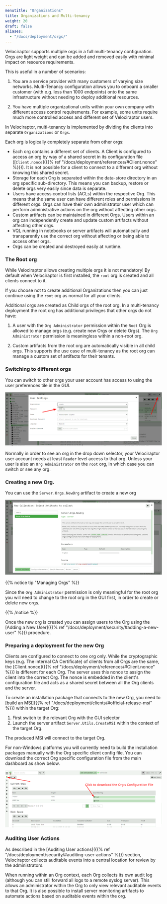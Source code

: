 ```yaml
---
menutitle: "Organizations"
title: Organizations and Multi-tenancy
weight: 20
draft: false
aliases:
  - "/docs/deployment/orgs/"
---
```


Velociraptor supports multiple orgs in a full multi-tenancy
configuration. Orgs are light weight and can be added and removed
easily with minimal impact on resource requirements.

This is useful in a number of scenarios:

1. You are a service provider with many customers of varying size
   networks. Multi-Tenancy configuration allows you to onboard a
   smaller customer (with e.g. less than 1000 endpoints) onto the same
   infrastructure without needing to deploy additional resources.

2. You have multiple organizational units within your own company with
   different access control requirements. For example, some units
   require much more controlled access and different set of
   Velociraptor users.

In Velociraptor, multi-tenancy is implemented by dividing the clients into separate `Organizations` or `Orgs`.

Each org is logically completely separate from other orgs:

* Each org contains a different set of clients. A Client is configured
  to access an org by way of a shared secret in its configuration file
  ([`Client.nonce`]({{% ref "/docs/deployment/references/#Client.nonce"
  %}})). It is not possible for a client to connect to a different org
  without knowing this shared secret.
* Storage for each Org is separated within the data-store directory in
  an org specific sub-directory. This means you can backup, restore or
  delete orgs very easily since data is separate.
* Users have access control lists (ACLs) within the respective
  Org. This means that the same user can have different roles and
  permissions in different orgs. Orgs can have their own administrator
  user which can perform administrative actions on the org without
  affecting other orgs.
* Custom artifacts can be maintained in different Orgs. Users within
  an org can independently create and update custom artifacts without
  affecting other orgs.
* VQL running in notebooks or server artifacts will automatically and
  transparently use the correct org without affecting or being able to
  access other orgs.
* Orgs can be created and destroyed easily at runtime.

### The Root org

While Velociraptor allows creating multiple orgs it is not mandatory!
By default when Velociraptor is first installed, the `root` org is
created and all clients connect to it.

If you choose not to create additional Organizations then you can just
continue using the `root` org as normal for all your clients.

Additional orgs are created as Child orgs of the root org. In a
multi-tenancy deployment the root org has additional privileges that
other orgs do not have:

1. A user with the `Org Administrator` permission within the `Root`
   Org is allowed to manage orgs (e.g. create new Orgs or delete
   Orgs). The `Org Administrator` permission is meaningless within a
   non-root org.

2. Custom artifacts from the root org are automatically visible in all
   child orgs. This supports the use case of multi-tenancy as the root
   org can manage a custom set of artifacts for their tenants.

###  Switching to different orgs

You can switch to other orgs your user account has access to using the
user preferences tile in the GUI.

![Selecting Org](selecting_orgs.png)

Normally in order to see an org in the drop down selector, your
Velociraptor user account needs at least `Reader` level access to that
org. Unless your user is also an `Org Administrator` on the `root`
org, in which case you can switch or see any org.

### Creating a new Org.

You can use the `Server.Orgs.NewOrg` artifact to create a new org

![Creating a new Org](new_org.png)

{{% notice tip "Managing Orgs" %}}

Since the `Org Administrator` permission is only meaningful for the
root org you will need to change to the root org in the GUI first, in
order to create or delete new orgs.

{{% /notice %}}

Once the new org is created you can assign users to the Org using the
[Adding a New User]({{% ref
"/docs/deployment/security/#adding-a-new-user" %}}) procedure.

### Preparing a deployment for the new Org

Clients are configured to connect to one org only. While the
cryptographic keys (e.g. The internal CA Certificate) of clients from
all Orgs are the same, the [Client.nonce]({{% ref
"/docs/deployment/references/#Client.nonce" %}}) is different for each
Org. The server uses this nonce to assign the client into the correct
Org. The nonce is embedded in the client's configuration file and acts
as a shared secret between all the Org clients and the server.

To create an installation package that connects to the new Org, you
need to [build an MSI]({{% ref
"/docs/deployment/clients/#official-release-msi" %}}) within the
target Org:

1. First switch to the relevant Org with the GUI selector
2. Launch the server artifact `Server.Utils.CreateMSI` within the context of the target Org.

The produced MSI will connect to the target Org.

For non-Windows platforms you will currently need to build the
installation packages manually with the Org specific client config
file. You can download the correct Org specific configuration file
from the main dashboard as show below.

![Downloading the Org Specific Configuration File](downloading_org_config.png)


### Auditing User Actions

As described in the [Auditing User actions]({{% ref
"/docs/deployment/security/#auditing-user-actions" %}}) section,
Velociraptor collects auditable events into a central location for
review by the administrators.

When running within an Org context, each Org collects its own audit
log (although you can still forward all logs to a remote syslog
server). This allows an administrator within the Org to only view
relevant auditable events to that Org. It is also possible to install
server monitoring artifacts to automate actions based on auditable
events within the org.
